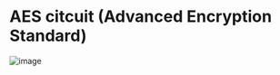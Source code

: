 # AES citcuit (Advanced Encryption Standard)
![image](https://github.com/xkllkx/AES/assets/79973620/91411c10-f619-4358-af2b-871976b1ee6d)
